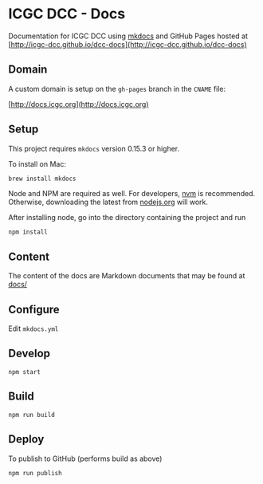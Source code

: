 # ICGC DCC - Docs

Documentation for ICGC DCC using [mkdocs](http://www.mkdocs.org/) and GitHub Pages hosted at [http://icgc-dcc.github.io/dcc-docs](http://icgc-dcc.github.io/dcc-docs)

## Domain

A custom domain is setup on the `gh-pages` branch in the `CNAME` file:

[http://docs.icgc.org](http://docs.icgc.org)

## Setup
This project requires `mkdocs` version 0.15.3 or higher.

To install on Mac:

```bash
brew install mkdocs
```

Node and NPM are required as well.
For developers, [nvm](https://github.com/creationix/nvm) is recommended.
Otherwise, downloading the latest from [nodejs.org](https://nodejs.org/en/download/) will work.

After installing node, go into the directory containing the project and run
```
npm install
```

## Content

The content of the docs are Markdown documents that may be found at [docs/](docs/)

## Configure

Edit `mkdocs.yml`

## Develop

```shell
npm start
```

## Build

```shell
npm run build
```

## Deploy

To publish to GitHub (performs build as above)

```shell
npm run publish
```
